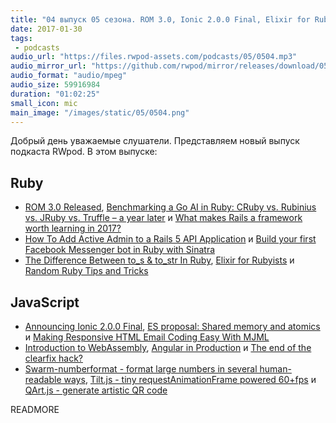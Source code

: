 ```yaml
---
title: "04 выпуск 05 сезона. ROM 3.0, Ionic 2.0.0 Final, Elixir for Rubyists, Swarm-numberformat, Tilt.js, QArt.js и прочее"
date: 2017-01-30
tags:
 - podcasts
audio_url: "https://files.rwpod-assets.com/podcasts/05/0504.mp3"
audio_mirror_url: "https://github.com/rwpod/mirror/releases/download/05.04/0504.mp3"
audio_format: "audio/mpeg"
audio_size: 59916984
duration: "01:02:25"
small_icon: mic
main_image: "/images/static/05/0504.png"
---
```


Добрый день уважаемые слушатели. Представляем новый выпуск подкаста RWpod. В этом выпуске:

## Ruby

 - [ROM 3.0 Released](http://rom-rb.org/blog/rom-3-0-released/), [Benchmarking a Go AI in Ruby: CRuby vs. Rubinius vs. JRuby vs. Truffle – a year later](https://pragtob.wordpress.com/2017/01/24/benchmarking-a-go-ai-in-ruby-cruby-vs-rubinius-vs-jruby-vs-truffle-a-year-later/) и [What makes Rails a framework worth learning in 2017?](https://www.quora.com/What-makes-Rails-a-framework-worth-learning-in-2017/answer/David-Heinemeier-Hansson?srid=tfS&share=1)
 - [How To Add Active Admin to a Rails 5 API Application](http://www.carlosramireziii.com/how-to-add-active-admin-to-a-rails-5-api-application.html) и [Build your first Facebook Messenger bot in Ruby with Sinatra](https://hackernoon.com/smooth-coordinator-1427dce17f00)
 - [The Difference Between to_s & to_str In Ruby](http://marcgg.com/blog/2017/01/23/ruby-to-s-to-str/), [Elixir for Rubyists](https://startlearningelixir.com/elixir-for-rubyists) и [Random Ruby Tips and Tricks](https://www.driftingruby.com/episodes/random-ruby-tips-and-tricks)

## JavaScript

 - [Announcing Ionic 2.0.0 Final](http://blog.ionic.io/announcing-ionic-2-0-0-final/), [ES proposal: Shared memory and atomics](http://www.2ality.com/2017/01/shared-array-buffer.html) и [Making Responsive HTML Email Coding Easy With MJML](https://www.smashingmagazine.com/2017/01/making-responsive-html-email-coding-easy-with-mjml/)
 - [Introduction to WebAssembly](https://rsms.me/wasm-intro), [Angular in Production](http://blog.mgechev.com/2017/01/17/angular-in-production/) и [The end of the clearfix hack?](https://rachelandrew.co.uk/archives/2017/01/24/the-end-of-the-clearfix-hack/)
 - [Swarm-numberformat - format large numbers in several human-readable ways](https://erosson.github.io/swarm-numberformat/), [Tilt.js - tiny requestAnimationFrame powered 60+fps](http://gijsroge.github.io/tilt.js/) и [QArt.js - generate artistic QR code](https://kciter.github.io/qart.js/)


READMORE
